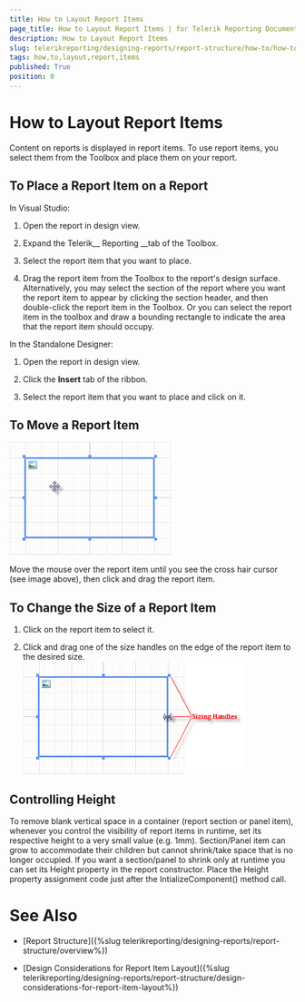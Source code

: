```yaml
---
title: How to Layout Report Items
page_title: How to Layout Report Items | for Telerik Reporting Documentation
description: How to Layout Report Items
slug: telerikreporting/designing-reports/report-structure/how-to/how-to-layout-report-items
tags: how,to,layout,report,items
published: True
position: 0
---
```


# How to Layout Report Items



Content on reports is displayed in report items. To use report items, you select them from the Toolbox and place them on your report.

## To Place a Report Item on a Report

In Visual Studio:

1. Open the report in design view.
            

1. Expand the Telerik__ Reporting __tab of the Toolbox.
            

1. Select the report item that you want to place.
            

1. Drag the report item from the Toolbox to the report's design surface. Alternatively,
              you may select the section of the report where you want the report item to appear by clicking
              the section header, and then double-click the report item in the Toolbox. Or you can select the
              report item in the toolbox and draw a bounding rectangle to indicate the area that the report item should occupy.
            



In the Standalone Designer:

1. Open the report in design view.
            

1. Click the __Insert__ tab of the ribbon.
            

1. Select the report item that you want to place and click on it.
            

## To Move a Report Item  
  ![](images/ReportDesign002.png)

Move the mouse over the report item until you see the cross hair cursor (see image above), then click and drag the report item.

## To Change the Size of a Report Item

1. Click on the report item to select it.

1. Click and drag one of the size handles on the edge of the report item to the desired size.  
  ![](images/ReportDesign003.png)

## Controlling Height

To remove blank vertical space in a container (report section or panel item), whenever you control the visibility of report items in runtime,
          set its respective height to a very small value (e.g. 1mm). Section/Panel item can grow to accommodate their children but cannot shrink/take space that is
          no longer occupied. If you want a section/panel to shrink only at runtime you can set its Height property in the report constructor.
          Place the Height property assignment code just after the IntializeComponent() method call.
        

# See Also

 * [Report Structure]({%slug telerikreporting/designing-reports/report-structure/overview%})

 * [Design Considerations for Report Item Layout]({%slug telerikreporting/designing-reports/report-structure/design-considerations-for-report-item-layout%})
